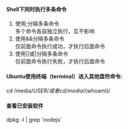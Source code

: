 
#### Shell下同时执行多条命令
1. 使用;分隔多条命令  
多个命令各自独立执行，互不影响
2. 使用&&分隔多条命令  
仅前面命令执行成功，才执行后面命令
3. 使用||或|分隔多条命令  
仅前面命令执行失败，才执行后面命令


#### Ubuntu使用终端（terminal）进入其他盘符命令:
cd /media/$USER/  
或者  
cd /media/$(whoami)/

#### 查看已安装软件
dpkg -l | grep 'nodejs'
